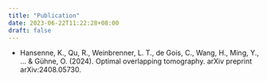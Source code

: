 ```yaml
---
title: "Publication"
date: 2023-06-22T11:22:28+08:00
draft: false
---
```


- Hansenne, K., Qu, R., Weinbrenner, L. T., de Gois, C., Wang, H., Ming, Y., ... & Gühne, O. (2024). Optimal overlapping tomography. arXiv preprint arXiv:2408.05730.
